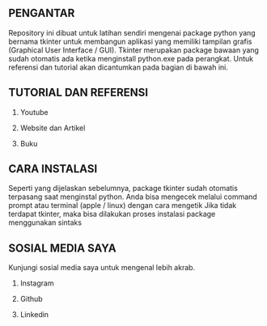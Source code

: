 ## PENGANTAR
Repository ini dibuat untuk latihan sendiri mengenai package python yang bernama tkinter
untuk membangun aplikasi yang memiliki tampilan grafis (Graphical User Interface / GUI).
Tkinter merupakan package bawaan yang sudah otomatis ada ketika menginstall python.exe
pada perangkat. Untuk referensi dan tutorial akan dicantumkan pada bagian di bawah ini.

## TUTORIAL DAN REFERENSI
1. Youtube

2. Website dan Artikel

3. Buku

## CARA INSTALASI
Seperti yang dijelaskan sebelumnya, package tkinter sudah otomatis terpasang saat menginstal python.
Anda bisa mengecek melalui command prompt atau terminal (apple / linux) dengan cara mengetik <pip list>
Jika tidak terdapat tkinter, maka bisa dilakukan proses instalasi package menggunakan sintaks <pip install....>

## SOSIAL MEDIA SAYA
Kunjungi sosial media saya untuk mengenal lebih akrab.
1. Instagram

2. Github

3. Linkedin
